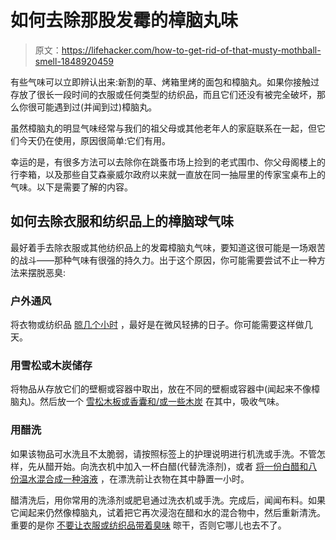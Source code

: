 # 如何去除那股发霉的樟脑丸味

> 原文：<https://lifehacker.com/how-to-get-rid-of-that-musty-mothball-smell-1848920459>

有些气味可以立即辨认出来:新割的草、烤箱里烤的面包和樟脑丸。如果你接触过存放了很长一段时间的衣服或任何类型的纺织品，而且它们还没有被完全破坏，那么你很可能遇到过(并闻到过)樟脑丸。



虽然樟脑丸的明显气味经常与我们的祖父母或其他老年人的家庭联系在一起，但它们今天仍在使用，原因很简单:它们有用。

幸运的是，有很多方法可以去除你在跳蚤市场上捡到的老式围巾、你父母阁楼上的行李箱，以及那些自艾森豪威尔政府以来就一直放在同一抽屉里的传家宝桌布上的气味。以下是需要了解的内容。

## 如何去除衣服和纺织品上的樟脑球气味

最好着手去除衣服或其他纺织品上的发霉樟脑丸气味，要知道这很可能是一场艰苦的战斗——那种气味有很强的持久力。出于这个原因，你可能需要尝试不止一种方法来摆脱恶臭:

### 户外通风

将衣物或纺织品 [晾几个小时](https://www.moth-prevention.com/blogs/the-art-of-prevention/how-to-get-rid-of-a-mothball-smell) ，最好是在微风轻拂的日子。你可能需要这样做几天。

### 用雪松或木炭储存

将物品从存放它们的壁橱或容器中取出，放在不同的壁橱或容器中(闻起来不像樟脑丸)。然后放一个 [雪松木板或香囊和/或一些木炭](https://www.moth-prevention.com/blogs/the-art-of-prevention/how-to-get-rid-of-a-mothball-smell) 在其中，吸收气味。

### 用醋洗

如果该物品可水洗且不太脆弱，请按照标签上的护理说明进行机洗或手洗。不管怎样，先从醋开始。向洗衣机中加入一杯白醋(代替洗涤剂)，或者 [将一份白醋和八份温水混合成一种溶液](https://www.classicdrycleaner.com/how-to-remove-moth-ball-smell-from-your-clothes/) ，在漂洗前让衣物在其中静置一小时。

醋清洗后，用你常用的洗涤剂或肥皂通过洗衣机或手洗。完成后，闻闻布料。如果它闻起来仍然像樟脑丸，试着把它再次浸泡在醋和水的混合物中，然后重新清洗。重要的是你 [不要让衣服或纺织品带着臭味](https://www.homemadesimple.com/in-the-home/get-rid-of-mothball-smells/) 晾干，否则它哪儿也去不了。
